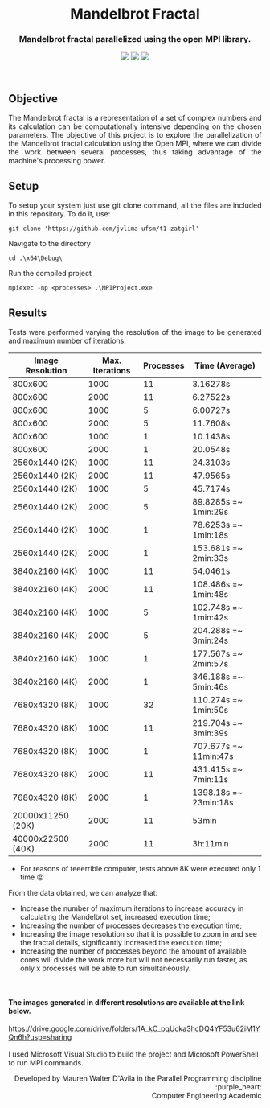 <h1 align="center">Mandelbrot Fractal</h1>
<h3 align="center">Mandelbrot fractal parallelized using the open MPI library.</h3>
<p align="center"> 
  <img src="https://img.shields.io/badge/OpenMPI-pink"/>  
  <img src="https://img.shields.io/badge/-EasyBMP-pink"/>
  <img src="https://img.shields.io/badge/gcc g++-pink"/>
</p>
<br/>

## Objective
<p align="justify"> 
  <a>The Mandelbrot fractal is a representation of a set of complex numbers and its calculation can be computationally intensive depending on the chosen parameters. 
    The objective of this project is to explore the parallelization of the Mandelbrot fractal calculation using the Open MPI, where we can divide the work 
    between several processes, thus taking advantage of the machine's processing power.
</p>
  
## Setup
<p align="justify"> 
 <a>To setup your system just use git clone command, all the files are included in this repository. To do it, use:</a>
</p>

```shell
git clone 'https://github.com/jvlima-ufsm/t1-zatgirl'
```

<a>Navigate to the directory</a>
</p>

```shell
cd .\x64\Debug\
```  

<a>Run the compiled project</a>
</p>

```shell
mpiexec -np <processes> .\MPIProject.exe
```  

## Results
<p align="justify"> 
 <a>Tests were performed varying the resolution of the image to be generated and maximum number of iterations.</a>
</p>

| Image Resolution | Max. Iterations   | Processes | Time (Average)          |
|------------------|-------------------|-----------|-------------------------|
| 800x600          | 1000              | 11        | 3.16278s                |
| 800x600          | 2000              | 11        | 6.27522s                |
| 800x600          | 1000              | 5         | 6.00727s                |
| 800x600          | 2000              | 5         | 11.7608s                |
| 800x600          | 1000              | 1         | 10.1438s                |
| 800x600          | 2000              | 1         | 20.0548s                |
| 2560x1440 (2K)   | 1000              | 11        | 24.3103s                |
| 2560x1440 (2K)   | 2000              | 11        | 47.9565s                |
| 2560x1440 (2K)   | 1000              | 5         | 45.7174s                |
| 2560x1440 (2K)   | 2000              | 5         | 89.8285s =~ 1min:29s    |
| 2560x1440 (2K)   | 1000              | 1         | 78.6253s =~ 1min:18s    |
| 2560x1440 (2K)   | 2000              | 1         | 153.681s =~ 2min:33s    |
| 3840x2160 (4K)   | 1000              | 11        | 54.0461s                |
| 3840x2160 (4K)   | 2000              | 11        | 108.486s =~ 1min:48s    |
| 3840x2160 (4K)   | 1000              | 5         | 102.748s =~ 1min:42s    |
| 3840x2160 (4K)   | 2000              | 5         | 204.288s =~ 3min:24s    |
| 3840x2160 (4K)   | 1000              | 1         | 177.567s =~ 2min:57s    |
| 3840x2160 (4K)   | 2000              | 1         | 346.188s =~ 5min:46s    |
| 7680x4320 (8K)   | 1000              | 32        | 110.274s =~ 1min:50s    |
| 7680x4320 (8K)   | 1000              | 11        | 219.704s =~ 3min:39s    |
| 7680x4320 (8K)   | 1000              | 1         | 707.677s =~ 11min:47s   |
| 7680x4320 (8K)   | 2000              | 11        | 431.415s =~ 7min:11s    |
| 7680x4320 (8K)   | 2000              | 1         | 1398.18s =~ 23min:18s   |
| 20000x11250 (20K)| 2000              | 11        | 53min                   |
| 40000x22500 (40K)| 2000              | 11        | 3h:11min                |

* For reasons of teeerrible computer, tests above 8K were executed only 1 time :rage:

From the data obtained, we can analyze that:
* Increase the number of maximum iterations to increase accuracy in calculating the Mandelbrot set, increased execution time;
* Increasing the number of processes decreases the execution time;
* Increasing the image resolution so that it is possible to zoom in and see the fractal details, significantly increased the execution time;
* Increasing the number of processes beyond the amount of available cores will divide the work more but will not necessarily run faster, as only x processes will be able to run simultaneously.
<br/> 

#### The images generated in different resolutions are available at the link below.
https://drive.google.com/drive/folders/1A_kC_pqUcka3hcDQ4YF53u62iM1YQn6h?usp=sharing
<br/> 
<br/> 
<a>I used Microsoft Visual Studio to build the project and Microsoft PowerShell to run MPI commands.</a>
<br/> 
<p align="right"> 
Developed by Mauren Walter D'Avila in the Parallel Programming discipline :purple_heart: <br/> 
Computer Engineering Academic
</p>
